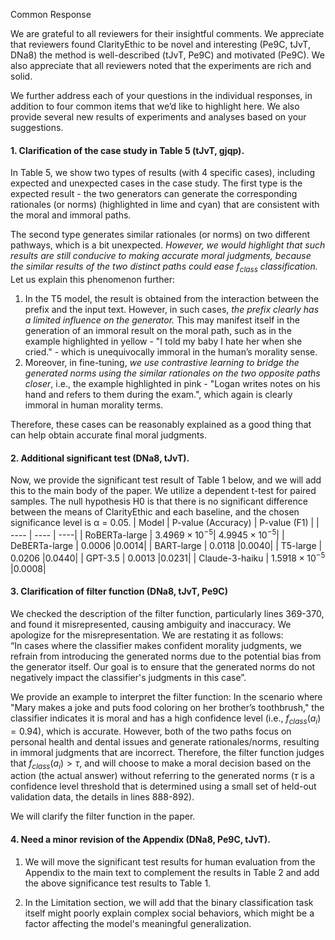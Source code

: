 Common Response

We are grateful to all reviewers for their insightful comments. We appreciate that reviewers found ClarityEthic to be novel and interesting (Pe9C, tJvT, DNa8) the method is well-described (tJvT, Pe9C) and motivated (Pe9C).  We also appreciate that all reviewers noted that the experiments are rich and solid.

We further address each of your questions in the individual responses, in addition to four common items that we’d like to highlight here. We also provide several new results of experiments and analyses based on your suggestions. 

#### 1. Clarification of the case study in Table 5 (tJvT, gjqp).   
In Table 5, we show two types of results (with 4 specific cases), including expected and unexpected cases in the case study. The first type is the expected result - the two generators can generate the corresponding rationales (or norms) (highlighted in lime and cyan) that are consistent with the moral and immoral paths. 

The second type generates similar rationales (or norms) on two different pathways, which is a bit unexpected. *However, we would highlight that such results are still conducive to making accurate moral judgments, because the similar results of the two distinct paths could ease $f_{class}$ classification.*  Let us explain this phenomenon further: 
1) In the T5 model, the result is obtained from the interaction between the prefix and the input text. However, in such cases, *the prefix clearly has a limited influence on the generator.*  This may manifest itself in the generation of an immoral result on the moral path, such as in the example highlighted in yellow - "I told my baby I hate her when she cried." - which is unequivocally immoral in the human’s morality sense.
2) Moreover, in fine-tuning, *we use contrastive learning to bridge the generated norms using the similar rationales on the two opposite paths closer*, i.e., the example highlighted in pink - "Logan writes notes on his hand and refers to them during the exam.", which again is clearly immoral in human morality terms.

Therefore, these cases can be reasonably explained as a good thing that can help obtain accurate final moral judgments.

#### 2. Additional significant test (DNa8, tJvT).

Now, we provide the significant test result of Table 1 below, and we will add this to the main body of the paper. We utilize a dependent t-test for paired samples. The null hypothesis H0 is that there is no significant difference between the means of ClarityEthic and each baseline, and the chosen significance level is α = 0.05.
|  Model   | P-value (Accuracy) | P-value (F1) |
|  ----  | ----  | ----|
|  RoBERTa-large  | $3.4969 \times 10^{-5}$| $4.9945 \times 10^{-5}$|
| DeBERTa-large  | 0.0006 |0.0014|
| BART-large  | 0.0118 |0.0040|
| T5-large  | 0.0206 |0.0440|
| GPT-3.5  | 0.0013 |0.0231|
| Claude-3-haiku  | $1.5918 \times 10^{-5}$ |0.0008|


#### 3. Clarification of filter function (DNa8, tJvT, Pe9C)  
We checked the description of the filter function, particularly lines 369-370, and found it misrepresented, causing ambiguity and inaccuracy. We apologize for the misrepresentation. We are restating it as follows:   
“In cases where the classifier makes confident morality judgments, we refrain from introducing the generated norms due to the potential bias from the generator itself. Our goal is to ensure that the generated norms do not negatively impact the classifier's judgments in this case”.

We provide an example to interpret the filter function: In the scenario where "Mary makes a joke and puts food coloring on her brother’s toothbrush," the classifier indicates it is moral and has a high confidence level (i.e., $f_{class}(a_i) = 0.94$), which is accurate. 
However, both of the two paths focus on personal health and dental issues and generate rationales/norms, resulting in immoral judgments that are incorrect. Therefore, the filter function judges that $f_{class}(a_i) > \tau$, 
and will choose to make a moral decision based on the action (the actual answer) without referring to the generated norms ($\tau$ is a confidence level threshold that is determined using a small set of held-out validation data, the details in lines 888-892).

We will clarify the filter function in the paper.

#### 4. Need a minor revision of the Appendix (DNa8, Pe9C, tJvT).

1) We will move the significant test results for human evaluation from the Appendix to the main text to complement the results in Table 2 and add the above significance test results to Table 1.

2) In the Limitation section, we will add that the binary classification task itself might poorly explain complex social behaviors, which might be a factor affecting the model's meaningful generalization.
